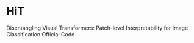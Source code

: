 # HiT
Disentangling Visual Transformers: Patch-level Interpretability for Image Classification Official Code
